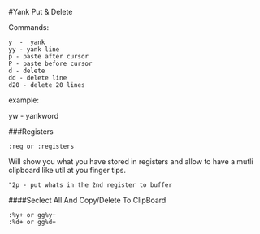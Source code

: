 #Yank Put & Delete

Commands:
```
y  -  yank
yy - yank line
p - paste after cursor
P - paste before cursor
d - delete
dd - delete line
d20 - delete 20 lines

```
example:

yw - yankword

###Registers
```
:reg or :registers
```

Will show you what you have stored in registers and allow to have a mutli clipboard like util at you finger tips.
```
"2p - put whats in the 2nd register to buffer
```


####Seclect All And Copy/Delete To ClipBoard
```
:%y+ or gg%y+
:%d+ or gg%d+
```
